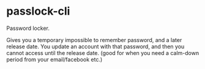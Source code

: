 # passlock-cli

Password locker.  

Gives you a temporary impossible to remember password, and a later
release date.  You update an account with that password, and then
you cannot access until the release date.  (good for when you need
a calm-down period from your email/facebook etc.)
